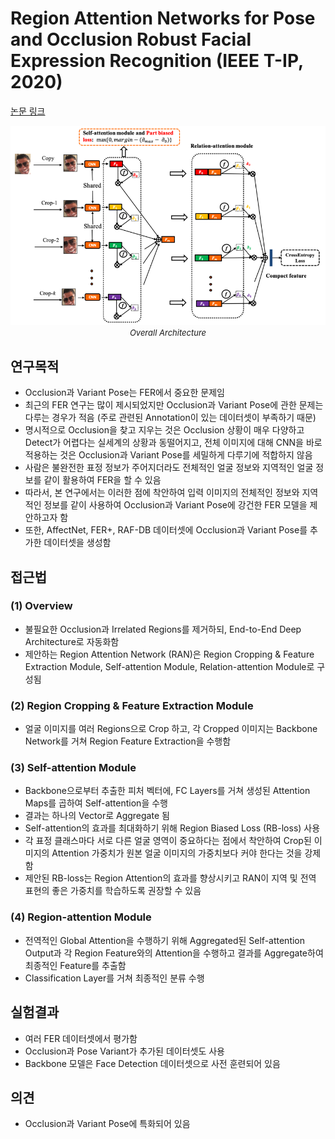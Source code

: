 # Region Attention Networks for Pose and Occlusion Robust Facial Expression Recognition (IEEE T-IP, 2020)

[논문 링크](https://ieeexplore.ieee.org/abstract/document/8974606)

<p align="center">
    <img width="600" alt='fig1' src="./img/13_08_01.png?raw=true"></br>
    <em><font size=2>Overall Architecture</font></em>
</p>

## 연구목적
- Occlusion과 Variant Pose는 FER에서 중요한 문제임 
- 최근의 FER 연구는 많이 제시되었지만 Occlusion과 Variant Pose에 관한 문제는 다루는 경우가 적음 (주로 관련된 Annotation이 있는 데이터셋이 부족하기 때문) 
- 명시적으로 Occlusion을 찾고 지우는 것은 Occlusion 상황이 매우 다양하고 Detect가 어렵다는 실세계의 상황과 동떨어지고, 전체 이미지에 대해 CNN을 바로 적용하는 것은 Occlusion과 Variant Pose를 세밀하게 다루기에 적합하지 않음 
- 사람은 불완전한 표정 정보가 주어지더라도 전체적인 얼굴 정보와 지역적인 얼굴 정보를 같이 활용하여 FER을 할 수 있음 
- 따라서, 본 연구에서는 이러한 점에 착안하여 입력 이미지의 전체적인 정보와 지역적인 정보를 같이 사용하여 Occlusion과 Variant Pose에 강건한 FER 모델을 제안하고자 함 
- 또한, AffectNet, FER+, RAF-DB 데이터셋에 Occlusion과 Variant Pose를 추가한 데이터셋을 생성함 

## 접근법
### (1) Overview 
- 불필요한 Occlusion과 Irrelated Regions를 제거하되, End-to-End Deep Architecture로 자동화함 
- 제안하는 Region Attention Network (RAN)은 Region Cropping & Feature Extraction Module, Self-attention Module, Relation-attention Module로 구성됨 
### (2) Region Cropping & Feature Extraction Module 
- 얼굴 이미지를 여러 Regions으로 Crop 하고, 각 Cropped 이미지는 Backbone Network를 거쳐 Region Feature Extraction을 수행함 
### (3) Self-attention Module 
- Backbone으로부터 추출한 피처 벡터에, FC Layers를 거쳐 생성된 Attention Maps를 곱하여 Self-attention을 수행 
- 결과는 하나의 Vector로 Aggregate 됨 
- Self-attention의 효과를 최대화하기 위해 Region Biased Loss (RB-loss) 사용 
- 각 표정 클래스마다 서로 다른 얼굴 영역이 중요하다는 점에서 착안하여 Crop된 이미지의 Attention 가중치가 원본 얼굴 이미지의 가중치보다 커야 한다는 것을 강제함 
- 제안된 RB-loss는 Region Attention의 효과를 향상시키고 RAN이 지역 및 전역 표현의 좋은 가중치를 학습하도록 권장할 수 있음 
### (4) Region-attention Module 
- 전역적인 Global Attention을 수행하기 위해 Aggregated된 Self-attention Output과 각 Region Feature와의 Attention을 수행하고 결과를 Aggregate하여 최종적인 Feature를 추출함 
- Classification Layer를 거쳐 최종적인 분류 수행 

## 실험결과
- 여러 FER 데이터셋에서 평가함 
- Occlusion과 Pose Variant가 추가된 데이터셋도 사용 
- Backbone 모델은 Face Detection 데이터셋으로 사전 훈련되어 있음 

## 의견
- Occlusion과 Variant Pose에 특화되어 있음 